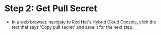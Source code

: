 # Step 2: Get Pull Secret
* In a web browser, navigate to Red Hat's [Hybrid Cloud Console](https://console.redhat.com/openshift/install/ibmz/user-provisioned), click the text that says 'Copy pull secret' and save it for the next step.